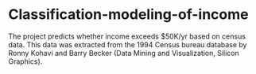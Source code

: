 # Classification-modeling-of-income
The project predicts whether income exceeds $50K/yr based on census data. This data was extracted from the 1994 Census bureau database by Ronny Kohavi and Barry Becker (Data Mining and Visualization, Silicon Graphics). 
